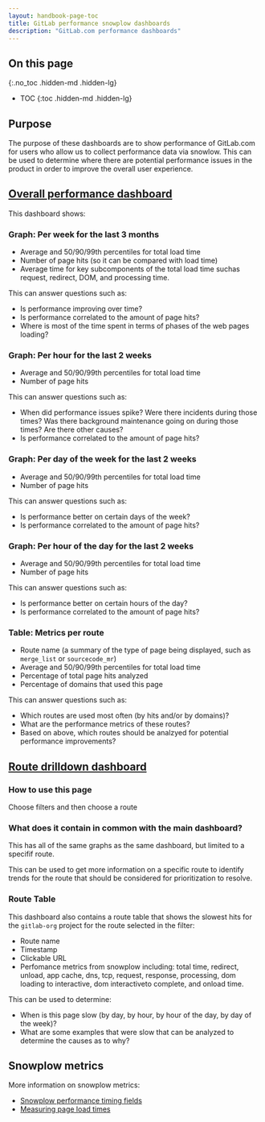 ```yaml
---
layout: handbook-page-toc
title: GitLab performance snowplow dashboards
description: "GitLab.com performance dashboards"
---
```


## On this page
{:.no_toc .hidden-md .hidden-lg}

- TOC
{:toc .hidden-md .hidden-lg}

## Purpose

The purpose of these dashboards are to show performance of GitLab.com for users who allow us to collect performance data via snowlow. This
can be used to determine where there are potential performance issues in the product in order to improve the overall user experience.


## [Overall performance dashboard](https://app.periscopedata.com/app/gitlab/790506/gitlab.com-performance-per-snowplow-dashboard)

This dashboard shows:

### Graph: Per week for the last 3 months

* Average and 50/90/99th percentiles for total load time
* Number of page hits (so it can be compared with load time)
* Average time for key subcomponents of the total load time suchas request, redirect, DOM, and processing time.

This can answer questions such as:
* Is performance improving over time?
* Is performance correlated to the amount of page hits?
* Where is most of the time spent in terms of phases of the web pages loading?

### Graph: Per hour for the last 2 weeks

* Average and 50/90/99th percentiles for total load time
* Number of page hits

This can answer questions such as:
* When did performance issues spike?  Were there incidents during those times? Was there background maintenance going on during those times?  Are there other causes?
* Is performance correlated to the amount of page hits?

### Graph: Per day of the week for the last 2 weeks

* Average and 50/90/99th percentiles for total load time
* Number of page hits

This can answer questions such as:
* Is performance better on certain days of the week?
* Is performance correlated to the amount of page hits?

### Graph: Per hour of the day for the last 2 weeks

* Average and 50/90/99th percentiles for total load time
* Number of page hits

This can answer questions such as:
* Is performance better on certain hours of the day?
* Is performance correlated to the amount of page hits?

### Table: Metrics per route

* Route name (a summary of the type of page being displayed, such as `merge_list` or `sourcecode_mr`)
* Average and 50/90/99th percentiles for total load time
* Percentage of total page hits analyzed
* Percentage of domains that used this page

This can answer questions such as:
* Which routes are used most often (by hits and/or by domains)?
* What are the performance metrics of these routes?
* Based on above, which routes should be analzyed for potential performance improvements?


## [Route drilldown dashboard](https://app.periscopedata.com/app/gitlab/815841/gitlab.com-performance-per-snowplow-per-route)

### How to use this page

Choose filters and then choose a route

### What does it contain in common with the main dashboard?

This has all of the same graphs as the same dashboard, but limited to a specifif route.

This can be used to get more information on a specific route to identify trends for the route that should be considered for prioritization to resolve.

### Route Table

This dashboard also contains a route table that shows the slowest hits for the `gitlab-org` project for the route selected in the filter:
* Route name
* Timestamp
* Clickable URL
* Perfomance metrics from snowplow including: total time, redirect, unload, app cache, dns, tcp, request, response, processing, dom loading to interactive, dom interactiveto complete, and onload time.

This can be used to determine:
* When is this page slow (by day, by hour, by hour of the day, by day of the week)?
* What are some examples that were slow that can be analyzed to determine the causes as to why?
 

## Snowplow metrics

More information on snowplow metrics:
* [Snowplow performance timing fields](https://github.com/snowplow/snowplow-web-data-model/blob/master/README.md#3114-performance-timing-fields)
* [Measuring page load times](https://discourse.snowplowanalytics.com/t/measuring-page-load-times-with-the-performance-timing-context-tutorial/100)




